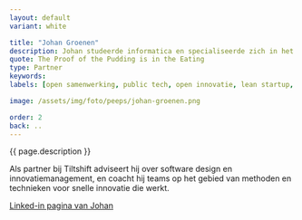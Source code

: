 ```yaml
---
layout: default
variant: white

title: "Johan Groenen"
description: Johan studeerde informatica en specialiseerde zich in het modelleren van complexe systemen. Na 10 jaar als software designer te hebben gewerkt aan een groot aantal projecten en enkele startups, maakte hij in 2015 de overstap naar publieke digitale transformatie. Sindsdien is hij onder andere bestuurslid van Code for NL en Open Nederland, en een bekend gezicht in "public tech" Nederland, en voorvechter van open samenwerking en open innovatie in de publieke sector.
quote: The Proof of the Pudding is in the Eating
type: Partner
keywords:
labels: [open samenwerking, public tech, open innovatie, lean startup, strategie, informatica]

image: /assets/img/foto/peeps/johan-groenen.png

order: 2
back: ..
---
```

{{ page.description }}

Als partner bij Tiltshift adviseert hij over software design en innovatiemanagement, en coacht hij teams op het gebied van methoden en technieken voor snelle innovatie die werkt.

[Linked-in pagina van Johan](https://www.linkedin.com/in/jgroenen/)
